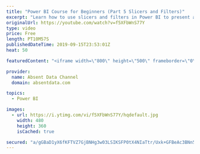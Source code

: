 ```yaml
---
title: "Power BI Course for Beginners (Part 5 Slicers and Filters)"
excerpt: "Learn how to use slicers and filters in Power BI to present a different context to your data. Homework question 5."
originalUrl: https://youtube.com/watch?v=f5XFbWnS77Y
type: video
price: Free
length: PT10M57S
publishedDateTime: 2019-09-15T23:53:01Z
heat: 50

featuredContent: "<iframe width=\"800\" height=\"500\" frameborder=\"0\" src=\"https://www.youtube.com/embed/f5XFbWnS77Y\" allow=\"accelerometer; autoplay; encrypted-media; gyroscope; picture-in-picture\" allowfullscreen></iframe>"

provider:
  name: Absent Data Channel
  domain: absentdata.com

topics:
  - Power BI

images:
  - url: https://i.ytimg.com/vi/f5XFbWnS77Y/hqdefault.jpg
    width: 480
    height: 360
    isCached: true

secured: "a/gGBaD1yX6fKFTVZ7GjBNHg3w03LSIKSFP0tX4NIaTtr/Uxk+GFBeAc3BNn5dBU14n+QjKwIOMqLeQ8d7LVX2E0Ph0g5K0giLqp2yBlOSxVXQzDsOPWLpigeWiR1cSJ1DuvZJeM56OhAAzrvgc73nG7byKl+UvVnlcO0dibWUHGnQJxqn0YmkVExg9/65Ucdx/u+7Ec04zwvs9jwHpber9JSYDkOyb7ARJRTUyu+5jx47i524C91bD2vwpW/xX7FnerzPu34LpSAXuCsHa5Vd1SvgZ175uSs4QWd4g0z5wPV0yivIbKQmmWCtGxLBjbleCiksHa3KWrRn+fFHSc0Tnvoqg/DKoSmqsNAu6egVw=;2E9lBlPy/u0gbAXgJb4qpg=="
---
```


